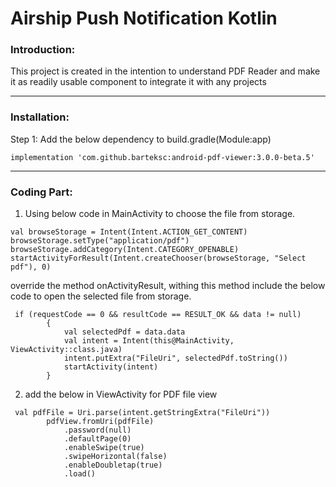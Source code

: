 # Airship Push Notification Kotlin

### Introduction:

This project is created in the intention to understand PDF Reader and make it as
readily usable component to integrate it with any projects

----------------------------------------------------------------------------------------------------

### Installation:

Step 1: Add the below dependency to build.gradle(Module:app)

``` 
implementation 'com.github.barteksc:android-pdf-viewer:3.0.0-beta.5'
```

----------------------------------------------------------------------------------------------------

### Coding Part:

1. Using below code in MainActivity to choose the file from storage.

```
val browseStorage = Intent(Intent.ACTION_GET_CONTENT)
browseStorage.setType("application/pdf")
browseStorage.addCategory(Intent.CATEGORY_OPENABLE)
startActivityForResult(Intent.createChooser(browseStorage, "Select pdf"), 0)
```

override the method onActivityResult, withing this method include the below code to open the 
    selected file from storage.

```
 if (requestCode == 0 && resultCode == RESULT_OK && data != null)
        {
            val selectedPdf = data.data
            val intent = Intent(this@MainActivity, ViewActivity::class.java)
            intent.putExtra("FileUri", selectedPdf.toString())
            startActivity(intent)
        }
```    
2. add the below in ViewActivity for PDF file view

```
 val pdfFile = Uri.parse(intent.getStringExtra("FileUri"))
        pdfView.fromUri(pdfFile)
            .password(null)
            .defaultPage(0)
            .enableSwipe(true)
            .swipeHorizontal(false)
            .enableDoubletap(true)
            .load()
```
